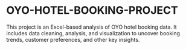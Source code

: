 # OYO-HOTEL-BOOKING-PROJECT
This project is an Excel-based analysis of OYO hotel booking data. It includes data cleaning, analysis, and visualization to uncover booking trends, customer preferences, and other key insights.
